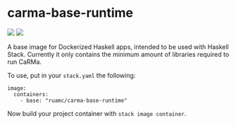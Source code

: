 # carma-base-runtime

[![](https://images.microbadger.com/badges/version/ruamc/carma-base-runtime.svg)](https://hub.docker.com/r/ruamc/carma-base-runtime)
[![](https://images.microbadger.com/badges/image/ruamc/carma-base-runtime.svg)](https://microbadger.com/images/ruamc/carma-base-runtime)

A base image for Dockerized Haskell apps, intended to be used with
Haskell Stack. Currently it only contains the minimum amount of
libraries required to run CaRMa.

To use, put in your `stack.yaml` the following:

    image:
      containers:
        - base: "ruamc/carma-base-runtime"

Now build your project container with `stack image container`.
